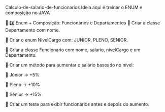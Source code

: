 Calculo-de-salario-de-funcionarios
Ideia aqui é treinar o ENUM e composição no JAVA

📌 3️⃣ Enum + Composição: Funcionários e Departamentos
🔲 Criar a classe Departamento com nome.

🔲 Criar o enum NivelCargo com: JUNIOR, PLENO, SENIOR.

🔲 Criar a classe Funcionario com nome, salario, nivelCargo e um Departamento.

🔲 Criar um método para aumentar o salário baseado no nível:

🔹 Júnior → +5%

🔹 Pleno → +10%

🔹 Sênior → +15%

🔲 Criar um teste para exibir funcionários antes e depois do aumento.
